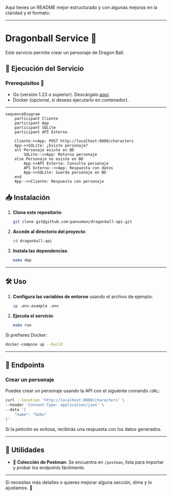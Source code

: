 Aquí tienes un README mejor estructurado y con algunas mejoras en la claridad y el formato:

---

# **Dragonball Service** 🐉

Este servicio permite crear un personaje de Dragon Ball.

## 🚀 **Ejecución del Servicio**

### **Prerequisitos** 📌

- Go (versión 1.23 o superior). Descárgalo [aquí](https://golang.org/dl/).
- Docker (opcional, si deseas ejecutarlo en contenedor).

---

```mermaid
sequenceDiagram
    participant Cliente
    participant App
    participant SQLite
    participant API Externa

    Cliente->>App: POST http://localhost:8080/characters
    App->>SQLite: ¿Existe personaje?
    alt Personaje existe en BD
        SQLite-->>App: Retorna personaje
    else Personaje no existe en BD
        App->>API Externa: Consulta personaje
        API Externa-->>App: Respuesta con datos
        App->>SQLite: Guarda personaje en BD
    end
    App-->>Cliente: Respuesta con personaje
```


## 📥 **Instalación**

1. **Clona este repositorio**:

   ```bash
   git clone git@github.com:panxomon/dragonball-api.git
   ```

2. **Accede al directorio del proyecto**:

   ```bash
   cd dragonball-api
   ```

3. **Instala las dependencias**:

   ```bash
   make dep
   ```

---

## 🛠 **Uso**

1. **Configura las variables de entorno** usando el archivo de ejemplo:

   ```bash
   cp .env.example .env
   ```

2. **Ejecuta el servicio**:

   ```bash
   make run
   ```

Si prefieres Docker:

```bash
docker-compose up --build
```

---

## 📡 **Endpoints**

### **Crear un personaje**
Puedes crear un personaje usando la API con el siguiente comando `cURL`:

```bash
curl --location 'http://localhost:8080/characters' \
--header 'Content-Type: application/json' \
--data '{
    "name": "Goku"
}'
```

Si la petición es exitosa, recibirás una respuesta con los datos generados.

---

## 🧰 **Utilidades**

- 📝 **Colección de Postman**: Se encuentra en `/postman`, lista para importar y probar los endpoints fácilmente.

---

Si necesitas más detalles o quieres mejorar alguna sección, dime y lo ajustamos. 🚀
